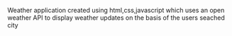 
Weather application created using html,css,javascript which uses an open weather API to display weather updates on the basis of the users seached city
